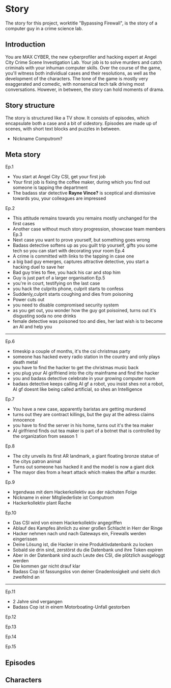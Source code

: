 # Story

The story for this project, worktitle "Bypassing Firewall", is the story of a computer guy in a crime science lab.

## Introduction

You are MAX CYBER, the new cyberprofiler and hacking expert at Angel City Crime Scene Investigation Lab.
Your job is to solve murders and catch criminals with your inhuman computer skills.
Over the course of the game, you'll witness both individiual cases and their resolutions, as well as the development of the characters. The tone of the game is mostly very exaggerated and comedic, with nonsensical tech talk driving most conversations.
However, in between, the story can hold moments of drama.

## Story structure

The story is structured like a TV show. It consists of episodes, which encapsulate both a case and a bit of sidestory.
Episodes are made up of scenes, with short text blocks and puzzles in between.
- Nickname Computrom?

## Meta story
Ep.1
- You start at Angel City CSI, get your first job
- Your first job is fixing the coffee maker, during which you find out someone is tapping the department
- The badass star detective **Rayne Vince?** is sceptical and dismissive towards you, your colleagues are impressed

Ep.2
- This attitude remains towards you remains mostly unchanged for the first cases
- Another case without much story progression, showcase team members
Ep.3
- Next case you want to prove yourself, but something goes wrong
- Badass detective softens up as you guilt trip yourself, gifts you some tech so you can start with decorating your room
Ep.4
- A crime is committed with links to the tapping in case one
- a big bad guy emerges, captures attractive detective, you start a hacking duel to save her
- Bad guy tries to flee, you hack his car and stop him
- Guy is just part of a larger organisation
Ep.5
- you're in court, testifying on the last case
- you hack the culprits phone, culprit starts to confess
- Suddenly,culprit starts coughing and dies from poisoning
- Power cuts out
- you need to disable compromised security system
- as you get out, you wonder how the guy got poisoined, turns out it's disgusting soda no one drinks
- female detective was poisoned too and dies, her last wish is to become an AI and help you

___

Ep.6
- timeskip a couple of months, it's the csi christmas party
- someone has hacked every radio station in the country and only plays death metal
- you have to find the hacker to get the christmas music back
- you plug your AI girlfriend into the city mainframe and find the hacker
- you and badass detective celebrate in your growing computer room
- badass detective keeps calling AI gf a robot, you insist shes not a robot, AI gf doesnt like being called artificial, so shes an Intelligence

Ep.7
- You have a new case, apparently baristas are getting murdered
- turns out they are contract killings, but the guy at the adress claims innocence
- you have to find the server in his home, turns out it's the tea maker
- AI girlfriend finds out tea maker is part of a botnet that is controlled by the organization from season 1

Ep.8
- The city unveils its first AR landmark, a giant floating bronze statue of the citys patron animal
- Turns out someone has hacked it and the model is now a giant dick
- The mayor dies from a heart attack which makes the affair a murder.

Ep.9
- Irgendwas mit dem Hackerkollektiv aus der nächsten Folge
- Nickname in einer Mitgliederliste ist Computrom
- Hackerkollektiv plant Rache

Ep.10
- Das CSI wird von einem Hackerkollektiv angegriffen
- Ablauf des Kampfes ähnlich zu einer großen Schlacht in Herr der Ringe
- Hacker nehmen nach und nach Gateways ein, Firewalls werden eingerissen
- Deine Lösung ist, die Hacker in eine Produktivdatenbank zu locken
- Sobald sie drin sind, zerstörst du die Datenbank und ihre Token expiren
- Aber in der Datenbank sind auch Leute des CSI, die plötzlich ausgeloggt werden
- Die kommen gar nicht drauf klar
- Badass Cop ist fassungslos von deiner Gnadenlosigkeit und sieht dich zweifelnd an

___

Ep.11

- 2 Jahre sind vergangen
- Badass Cop ist in einem Motorboating-Unfall gestorben

Ep.12

Ep.13

Ep.14

Ep.15

## Episodes

## Characters